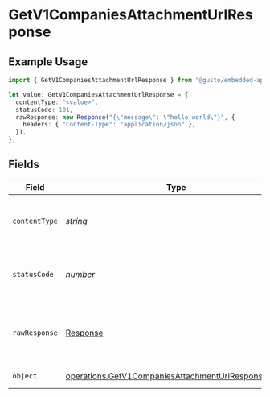 # GetV1CompaniesAttachmentUrlResponse

## Example Usage

```typescript
import { GetV1CompaniesAttachmentUrlResponse } from "@gusto/embedded-api/models/operations/getv1companiesattachmenturl.js";

let value: GetV1CompaniesAttachmentUrlResponse = {
  contentType: "<value>",
  statusCode: 101,
  rawResponse: new Response("{\"message\": \"hello world\"}", {
    headers: { "Content-Type": "application/json" },
  }),
};
```

## Fields

| Field                                                                                                                    | Type                                                                                                                     | Required                                                                                                                 | Description                                                                                                              |
| ------------------------------------------------------------------------------------------------------------------------ | ------------------------------------------------------------------------------------------------------------------------ | ------------------------------------------------------------------------------------------------------------------------ | ------------------------------------------------------------------------------------------------------------------------ |
| `contentType`                                                                                                            | *string*                                                                                                                 | :heavy_check_mark:                                                                                                       | HTTP response content type for this operation                                                                            |
| `statusCode`                                                                                                             | *number*                                                                                                                 | :heavy_check_mark:                                                                                                       | HTTP response status code for this operation                                                                             |
| `rawResponse`                                                                                                            | [Response](https://developer.mozilla.org/en-US/docs/Web/API/Response)                                                    | :heavy_check_mark:                                                                                                       | Raw HTTP response; suitable for custom response parsing                                                                  |
| `object`                                                                                                                 | [operations.GetV1CompaniesAttachmentUrlResponseBody](../../models/operations/getv1companiesattachmenturlresponsebody.md) | :heavy_minus_sign:                                                                                                       | Example response                                                                                                         |
